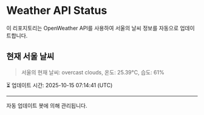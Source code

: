 
# Weather API Status

이 리포지토리는 OpenWeather API를 사용하여 서울의 날씨 정보를 자동으로 업데이트합니다.

## 현재 서울 날씨
> 서울의 현재 날씨: overcast clouds, 온도: 25.39°C, 습도: 61%

⏳ 업데이트 시간: 2025-10-15 07:14:41 (UTC)

---
자동 업데이트 봇에 의해 관리됩니다.
